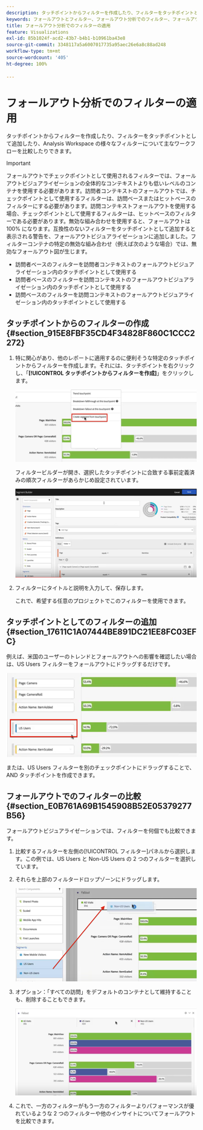 ```yaml
---
description: タッチポイントからフィルターを作成したり、フィルターをタッチポイントとして追加したり、Analysis Workspace の様々なフィルターについて主なワークフローを比較したりできます。
keywords: フォールアウトとフィルター、フォールアウト分析でのフィルター、フォールアウトでのフィルターの比較
title: フォールアウト分析でのフィルターの適用
feature: Visualizations
exl-id: 85b1024f-acd2-43b7-b4b1-b10961ba43e8
source-git-commit: 3348117a5a6007017735a95aec26e6a8c88ad248
workflow-type: tm+mt
source-wordcount: '405'
ht-degree: 100%

---
```


# フォールアウト分析でのフィルターの適用

タッチポイントからフィルターを作成したり、フィルターをタッチポイントとして追加したり、Analysis Workspace の様々なフィルターについて主なワークフローを比較したりできます。

>[!IMPORTANT]
>
>フォールアウトでチェックポイントとして使用されるフィルターでは、フォールアウトビジュアライゼーションの全体的なコンテキストよりも低いレベルのコンテナを使用する必要があります。訪問者コンテキストのフォールアウトでは、チェックポイントとして使用するフィルターは、訪問ベースまたはヒットベースのフィルターにする必要があります。訪問コンテキストフォールアウトを使用する場合、チェックポイントとして使用するフィルターは、ヒットベースのフィルターである必要があります。無効な組み合わせを使用すると、フォールアウトは 100% になります。互換性のないフィルターをタッチポイントとして追加すると表示される警告を、フォールアウトビジュアライゼーションに追加しました。フィルターコンテナの特定の無効な組み合わせ（例えば次のような場合）では、無効なフォールアウト図が生じます。

* 訪問者ベースのフィルターを訪問者コンテキストのフォールアウトビジュアライゼーション内のタッチポイントとして使用する
* 訪問者ベースのフィルターを訪問コンテキストのフォールアウトビジュアライゼーション内のタッチポイントとして使用する
* 訪問ベースのフィルターを訪問コンテキストのフォールアウトビジュアライゼーション内のタッチポイントとして使用する

## タッチポイントからのフィルターの作成 {#section_915E8FBF35CD4F34828F860C1CCC2272}

1. 特に関心があり、他のレポートに適用するのに便利そうな特定のタッチポイントからフィルターを作成します。それには、タッチポイントを右クリックし、「**[!UICONTROL タッチポイントからフィルターを作成]**」をクリックします。

   ![](assets/segment-from-touchpoint.png)

   フィルタービルダーが開き、選択したタッチポイントに合致する事前定義済みの順次フィルターがあらかじめ設定されています。

   ![](assets/segment-builder.png)

1. フィルターにタイトルと説明を入力して、保存します。

   これで、希望する任意のプロジェクトでこのフィルターを使用できます。

## タッチポイントとしてのフィルターの追加 {#section_17611C1A07444BE891DC21EE8FC03EFC}

例えば、米国のユーザーのトレンドとフォールアウトへの影響を確認したい場合は、US Users フィルターをフォールアウトにドラッグするだけです。

![](assets/segment-touchpoint.png)

または、US Users フィルターを別のチェックポイントにドラッグすることで、AND タッチポイントを作成できます。

## フォールアウトでのフィルターの比較 {#section_E0B761A69B1545908B52E05379277B56}

フォールアウトビジュアライゼーションでは、フィルターを何個でも比較できます。

1. 比較するフィルターを左側の[!UICONTROL フィルター]パネルから選択します。この例では、US Users と Non-US Users の 2 つのフィルターを選択しています。
1. それらを上部のフィルタードロップゾーンにドラッグします。

   ![](assets/segment-drop.png)

1. オプション：「すべての訪問」をデフォルトのコンテナとして維持することも、削除することもできます。

   ![](assets/seg-compare.png)

1. これで、一方のフィルターがもう一方のフィルターよりパフォーマンスが優れているような 2 つのフィルターや他のインサイトについてフォールアウトを比較できます。
